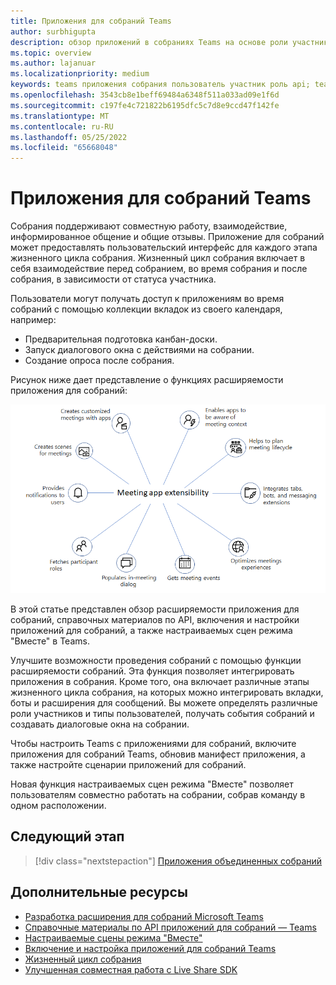 ```yaml
---
title: Приложения для собраний Teams
author: surbhigupta
description: обзор приложений в собраниях Teams на основе роли участника и пользователя
ms.topic: overview
ms.author: lajanuar
ms.localizationpriority: medium
keywords: teams приложения собрания пользователь участник роль api; teams apps meetings user participant role api
ms.openlocfilehash: 3543cb8e1beff69484a6348f511a033ad09e1f6d
ms.sourcegitcommit: c197fe4c721822b6195dfc5c7d8e9ccd47f142fe
ms.translationtype: MT
ms.contentlocale: ru-RU
ms.lasthandoff: 05/25/2022
ms.locfileid: "65668048"
---
```

# <a name="apps-for-teams-meetings"></a>Приложения для собраний Teams

Собрания поддерживают совместную работу, взаимодействие, информированное общение и общие отзывы. Приложение для собраний может предоставлять пользовательский интерфейс для каждого этапа жизненного цикла собрания. Жизненный цикл собрания включает в себя взаимодействие перед собранием, во время собрания и после собрания, в зависимости от статуса участника.

Пользователи могут получать доступ к приложениям во время собраний с помощью коллекции вкладок из своего календаря, например:

* Предварительная подготовка канбан-доски.
* Запуск диалогового окна с действиями на собрании.
* Создание опроса после собрания.

Рисунок ниже дает представление о функциях расширяемости приложения для собраний:

![Расширяемость приложения для собраний](../assets/images/apps-in-meetings/meetingappextensibility.png)

В этой статье представлен обзор расширяемости приложения для собраний, справочных материалов по API, включения и настройки приложений для собраний, а также настраиваемых сцен режима "Вместе" в Teams.

Улучшите возможности проведения собраний с помощью функции расширяемости собраний. Эта функция позволяет интегрировать приложения в собрания. Кроме того, она включает различные этапы жизненного цикла собрания, на которых можно интегрировать вкладки, боты и расширения для сообщений. Вы можете определять различные роли участников и типы пользователей, получать события собраний и создавать диалоговые окна на собрании.

Чтобы настроить Teams с приложениями для собраний, включите приложения для собраний Teams, обновив манифест приложения, а также настройте сценарии приложений для собраний.

Новая функция настраиваемых сцен режима "Вместе" позволяет пользователям совместно работать на собрании, собрав команду в одном расположении.

## <a name="next-step"></a>Следующий этап

> [!div class="nextstepaction"]
> [Приложения объединенных собраний](meeting-app-extensibility.md)

## <a name="see-also"></a>Дополнительные ресурсы

* [Разработка расширения для собраний Microsoft Teams](~/apps-in-teams-meetings/design/designing-apps-in-meetings.md)
* [Справочные материалы по API приложений для собраний — Teams](~/apps-in-teams-meetings/api-references.md)
* [Настраиваемые сцены режима "Вместе"](~/apps-in-teams-meetings/teams-together-mode.md)
* [Включение и настройка приложений для собраний Teams](~/apps-in-teams-meetings/enable-and-configure-your-app-for-teams-meetings.md)
* [Жизненный цикл собрания](meeting-app-extensibility.md#meeting-lifecycle)
* [Улучшенная совместная работа с Live Share SDK](teams-live-share-overview.md)
